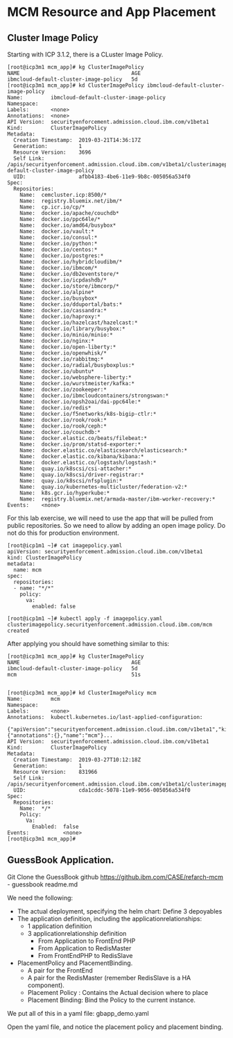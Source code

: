 # MCM Resource and App Placement
## Cluster Image Policy
Starting with ICP 3.1.2, there is a CLuster Image Policy.

```
[root@icp3m1 mcm_app]# kg ClusterImagePolicy
NAME                                    AGE
ibmcloud-default-cluster-image-policy   5d
[root@icp3m1 mcm_app]# kd ClusterImagePolicy ibmcloud-default-cluster-image-policy
Name:         ibmcloud-default-cluster-image-policy
Namespace:    
Labels:       <none>
Annotations:  <none>
API Version:  securityenforcement.admission.cloud.ibm.com/v1beta1
Kind:         ClusterImagePolicy
Metadata:
  Creation Timestamp:  2019-03-21T14:36:17Z
  Generation:          1
  Resource Version:    3696
  Self Link:           /apis/securityenforcement.admission.cloud.ibm.com/v1beta1/clusterimagepolicies/ibmcloud-default-cluster-image-policy
  UID:                 afbb4183-4be6-11e9-9b8c-005056a534f0
Spec:
  Repositories:
    Name:  cemcluster.icp:8500/*
    Name:  registry.bluemix.net/ibm/*
    Name:  cp.icr.io/cp/*
    Name:  docker.io/apache/couchdb*
    Name:  docker.io/ppc64le/*
    Name:  docker.io/amd64/busybox*
    Name:  docker.io/vault:*
    Name:  docker.io/consul:*
    Name:  docker.io/python:*
    Name:  docker.io/centos:*
    Name:  docker.io/postgres:*
    Name:  docker.io/hybridcloudibm/*
    Name:  docker.io/ibmcom/*
    Name:  docker.io/db2eventstore/*
    Name:  docker.io/icpdashdb/*
    Name:  docker.io/store/ibmcorp/*
    Name:  docker.io/alpine*
    Name:  docker.io/busybox*
    Name:  docker.io/dduportal/bats:*
    Name:  docker.io/cassandra:*
    Name:  docker.io/haproxy:*
    Name:  docker.io/hazelcast/hazelcast:*
    Name:  docker.io/library/busybox:*
    Name:  docker.io/minio/minio:*
    Name:  docker.io/nginx:*
    Name:  docker.io/open-liberty:*
    Name:  docker.io/openwhisk/*
    Name:  docker.io/rabbitmq:*
    Name:  docker.io/radial/busyboxplus:*
    Name:  docker.io/ubuntu*
    Name:  docker.io/websphere-liberty:*
    Name:  docker.io/wurstmeister/kafka:*
    Name:  docker.io/zookeeper:*
    Name:  docker.io/ibmcloudcontainers/strongswan:*
    Name:  docker.io/opsh2oai/dai-ppc64le:*
    Name:  docker.io/redis*
    Name:  docker.io/f5networks/k8s-bigip-ctlr:*
    Name:  docker.io/rook/rook:*
    Name:  docker.io/rook/ceph:*
    Name:  docker.io/couchdb:*
    Name:  docker.elastic.co/beats/filebeat:*
    Name:  docker.io/prom/statsd-exporter:*
    Name:  docker.elastic.co/elasticsearch/elasticsearch:*
    Name:  docker.elastic.co/kibana/kibana:*
    Name:  docker.elastic.co/logstash/logstash:*
    Name:  quay.io/k8scsi/csi-attacher:*
    Name:  quay.io/k8scsi/driver-registrar:*
    Name:  quay.io/k8scsi/nfsplugin:*
    Name:  quay.io/kubernetes-multicluster/federation-v2:*
    Name:  k8s.gcr.io/hyperkube:*
    Name:  registry.bluemix.net/armada-master/ibm-worker-recovery:*
Events:    <none>
```
For this lab exercise, we will need to use the app that will be pulled from public repositories. So we need to allow by adding an open image policy.  Do not do this for production environment.

```
[root@icp1m1 ~]# cat imagepolicy.yaml
apiVersion: securityenforcement.admission.cloud.ibm.com/v1beta1
kind: ClusterImagePolicy
metadata:
  name: mcm
spec:
  repositories:
  - name: "*/*"
    policy:
      va:
        enabled: false

[root@icp1m1 ~]# kubectl apply -f imagepolicy.yaml
clusterimagepolicy.securityenforcement.admission.cloud.ibm.com/mcm created
```

After applying you should have something similar to this:
```
[root@icp3m1 mcm_app]# kg ClusterImagePolicy
NAME                                    AGE
ibmcloud-default-cluster-image-policy   5d
mcm                                     51s


[root@icp3m1 mcm_app]# kd ClusterImagePolicy mcm
Name:         mcm
Namespace:    
Labels:       <none>
Annotations:  kubectl.kubernetes.io/last-applied-configuration:
                {"apiVersion":"securityenforcement.admission.cloud.ibm.com/v1beta1","kind":"ClusterImagePolicy","metadata":{"annotations":{},"name":"mcm"}...
API Version:  securityenforcement.admission.cloud.ibm.com/v1beta1
Kind:         ClusterImagePolicy
Metadata:
  Creation Timestamp:  2019-03-27T10:12:18Z
  Generation:          1
  Resource Version:    831966
  Self Link:           /apis/securityenforcement.admission.cloud.ibm.com/v1beta1/clusterimagepolicies/mcm
  UID:                 cda1cddc-5078-11e9-9056-005056a534f0
Spec:
  Repositories:
    Name:  */*
    Policy:
      Va:
        Enabled:  false
Events:           <none>
[root@icp3m1 mcm_app]# 
```
## GuessBook Application.
Git Clone the GuessBook github
https://github.ibm.com/CASE/refarch-mcm - guessbook readme.md

We need the following:
- The actual deployment, specifying the helm chart: Define 3 depoyables
- The application definition, including the applicationrelationships:
  - 1 application definition
  - 3 applicationrelationship definition
    - From Application to FrontEnd PHP
    - From Application to RedisMaster
    - From FrontEndPHP to RedisSlave
- PlacementPolicy and PlacementBinding.
  - A pair for the FrontEnd
  - A pair for the RedisMaster (remember RedisSlave is a HA component).
  - Placement Policy : Contains the Actual decision where to place
  - Placement Binding: Bind the Policy to the current instance.

We put all of this in a yaml file: gbapp_demo.yaml

Open the yaml file, and notice the placement policy and placement binding.
